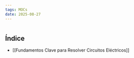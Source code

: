 ```yaml
---
tags: MOCs
date: 2025-08-27
---
```

```folder-index-content
```

## Índice
- [[Fundamentos Clave para Resolver Circuitos Eléctricos]]